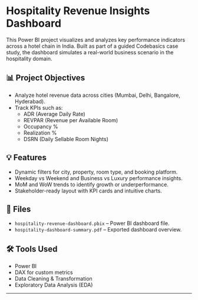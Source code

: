 # Hospitality Revenue Insights Dashboard

This Power BI project visualizes and analyzes key performance indicators across a hotel chain in India. Built as part of a guided Codebasics case study, the dashboard simulates a real-world business scenario in the hospitality domain.

## 📊 Project Objectives

- Analyze hotel revenue data across cities (Mumbai, Delhi, Bangalore, Hyderabad).
- Track KPIs such as:
  - ADR (Average Daily Rate)
  - REVPAR (Revenue per Available Room)
  - Occupancy %
  - Realization %
  - DSRN (Daily Sellable Room Nights)

## 💡 Features

- Dynamic filters for city, property, room type, and booking platform.
- Weekday vs Weekend and Business vs Luxury performance insights.
- MoM and WoW trends to identify growth or underperformance.
- Stakeholder-ready layout with KPI cards and intuitive charts.

## 📁 Files

- `hospitality-revenue-dashboard.pbix` – Power BI dashboard file.
- `hospitality-dashboard-summary.pdf` – Exported dashboard overview.

## 🛠️ Tools Used

- Power BI  
- DAX for custom metrics  
- Data Cleaning & Transformation  
- Exploratory Data Analysis (EDA)

---

